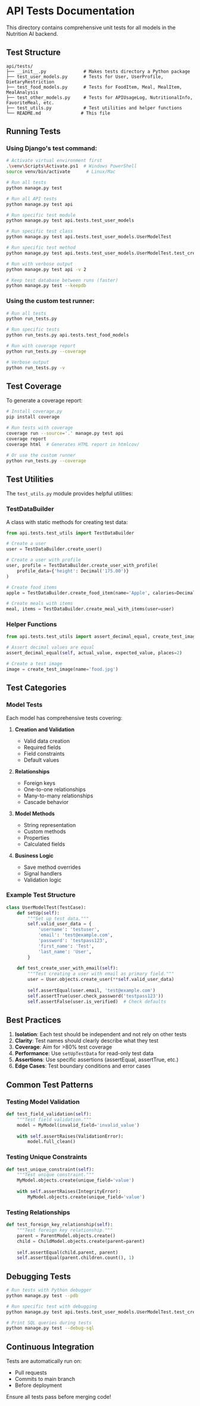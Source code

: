 # API Tests Documentation

This directory contains comprehensive unit tests for all models in the Nutrition AI backend.

## Test Structure

```
api/tests/
├── __init__.py              # Makes tests directory a Python package
├── test_user_models.py      # Tests for User, UserProfile, DietaryRestriction
├── test_food_models.py      # Tests for FoodItem, Meal, MealItem, MealAnalysis
├── test_other_models.py     # Tests for APIUsageLog, NutritionalInfo, FavoriteMeal, etc.
├── test_utils.py            # Test utilities and helper functions
└── README.md               # This file
```

## Running Tests

### Using Django's test command:

```bash
# Activate virtual environment first
.\venv\Scripts\Activate.ps1  # Windows PowerShell
source venv/bin/activate      # Linux/Mac

# Run all tests
python manage.py test

# Run all API tests
python manage.py test api

# Run specific test module
python manage.py test api.tests.test_user_models

# Run specific test class
python manage.py test api.tests.test_user_models.UserModelTest

# Run specific test method
python manage.py test api.tests.test_user_models.UserModelTest.test_create_user_with_email

# Run with verbose output
python manage.py test api -v 2

# Keep test database between runs (faster)
python manage.py test --keepdb
```

### Using the custom test runner:

```bash
# Run all tests
python run_tests.py

# Run specific tests
python run_tests.py api.tests.test_food_models

# Run with coverage report
python run_tests.py --coverage

# Verbose output
python run_tests.py -v
```

## Test Coverage

To generate a coverage report:

```bash
# Install coverage.py
pip install coverage

# Run tests with coverage
coverage run --source='.' manage.py test api
coverage report
coverage html  # Generates HTML report in htmlcov/

# Or use the custom runner
python run_tests.py --coverage
```

## Test Utilities

The `test_utils.py` module provides helpful utilities:

### TestDataBuilder

A class with static methods for creating test data:

```python
from api.tests.test_utils import TestDataBuilder

# Create a user
user = TestDataBuilder.create_user()

# Create a user with profile
user, profile = TestDataBuilder.create_user_with_profile(
    profile_data={'height': Decimal('175.00')}
)

# Create food items
apple = TestDataBuilder.create_food_item(name='Apple', calories=Decimal('52.00'))

# Create meals with items
meal, items = TestDataBuilder.create_meal_with_items(user=user)
```

### Helper Functions

```python
from api.tests.test_utils import assert_decimal_equal, create_test_image

# Assert decimal values are equal
assert_decimal_equal(self, actual_value, expected_value, places=2)

# Create a test image
image = create_test_image(name='food.jpg')
```

## Test Categories

### Model Tests

Each model has comprehensive tests covering:

1. **Creation and Validation**
   - Valid data creation
   - Required fields
   - Field constraints
   - Default values

2. **Relationships**
   - Foreign keys
   - One-to-one relationships
   - Many-to-many relationships
   - Cascade behavior

3. **Model Methods**
   - String representation
   - Custom methods
   - Properties
   - Calculated fields

4. **Business Logic**
   - Save method overrides
   - Signal handlers
   - Validation logic

### Example Test Structure

```python
class UserModelTest(TestCase):
    def setUp(self):
        """Set up test data."""
        self.valid_user_data = {
            'username': 'testuser',
            'email': 'test@example.com',
            'password': 'testpass123',
            'first_name': 'Test',
            'last_name': 'User',
        }
    
    def test_create_user_with_email(self):
        """Test creating a user with email as primary field."""
        user = User.objects.create_user(**self.valid_user_data)
        
        self.assertEqual(user.email, 'test@example.com')
        self.assertTrue(user.check_password('testpass123'))
        self.assertFalse(user.is_verified)  # Check defaults
```

## Best Practices

1. **Isolation**: Each test should be independent and not rely on other tests
2. **Clarity**: Test names should clearly describe what they test
3. **Coverage**: Aim for >80% test coverage
4. **Performance**: Use `setUpTestData` for read-only test data
5. **Assertions**: Use specific assertions (assertEqual, assertTrue, etc.)
6. **Edge Cases**: Test boundary conditions and error cases

## Common Test Patterns

### Testing Model Validation

```python
def test_field_validation(self):
    """Test field validation."""
    model = MyModel(invalid_field='invalid_value')
    
    with self.assertRaises(ValidationError):
        model.full_clean()
```

### Testing Unique Constraints

```python
def test_unique_constraint(self):
    """Test unique constraint."""
    MyModel.objects.create(unique_field='value')
    
    with self.assertRaises(IntegrityError):
        MyModel.objects.create(unique_field='value')
```

### Testing Relationships

```python
def test_foreign_key_relationship(self):
    """Test foreign key relationship."""
    parent = ParentModel.objects.create()
    child = ChildModel.objects.create(parent=parent)
    
    self.assertEqual(child.parent, parent)
    self.assertEqual(parent.children.count(), 1)
```

## Debugging Tests

```bash
# Run tests with Python debugger
python manage.py test --pdb

# Run specific test with debugging
python manage.py test api.tests.test_user_models.UserModelTest.test_create_user_with_email --pdb

# Print SQL queries during tests
python manage.py test --debug-sql
```

## Continuous Integration

Tests are automatically run on:
- Pull requests
- Commits to main branch
- Before deployment

Ensure all tests pass before merging code!